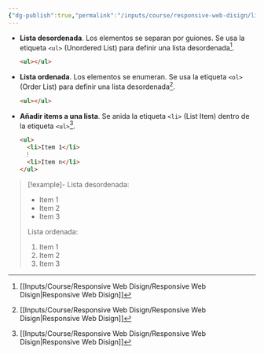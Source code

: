 ```yaml
---
{"dg-publish":true,"permalink":"/inputs/course/responsive-web-disign/listas-en-html/","tags":["programation","HTML","FreeCodeCamp"]}
---
```


[^1]: [[Inputs/Course/Responsive Web Disign/Responsive Web Disign\|Responsive Web Disign]]
- **Lista desordenada**. Los elementos se separan por guiones. Se usa la etiqueta `<ul>` (Unordered List) para definir una lista desordenada[^1].
   ```HTML 
   <ul></ul>
   ```
- **Lista ordenada**. Los elementos se enumeran. Se usa la etiqueta `<ol>` (Order List) para definir una lista desordenada[^1].
   ```HTML 
   <ul></ul>
   ```
- **Añadir items a una lista**. Se anida la etiqueta `<li>` (List Item) dentro de la etiqueta `<ul>`[^1].
   ```HTML 
   <ul>
     <li>Item 1</li>
     ⁝
     <li>Item n</li>
   </ul>
   ```
> [!example]-
> Lista desordenada:
>   <ul><li>Item 1</li><li>Item 2</li><li>Item 3</li></ul>
>   
> Lista ordenada:
>   <ol><li>Item 1</li><li>Item 2</li><li>Item 3</li></ol>

